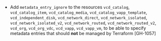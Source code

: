 * Add `metadata_entry_ignore` to the resources `vcd_catalog`, `vcd_catalog_item`, `vcd_catalog_media`, `vcd_catalog_vapp_template`,
  `vcd_independent_disk`, `vcd_network_direct`, `vcd_network_isolated`, `vcd_network_isolated_v2`, `vcd_network_routed`,
  `vcd_network_routed_v2`, `vcd_org`, `vcd_org_vdc`, `vcd_vapp`, `vcd_vapp_vm`, to be able to specify metadata entries
  that should **not** be managed by Terraform [GH-1057]
